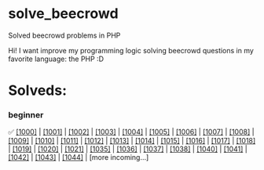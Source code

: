 # solve_beecrowd
Solved beecrowd problems in PHP

Hi! I want improve my programming logic solving beecrowd questions in my favorite language: the PHP :D

# Solveds:

### beginner

✅ [[1000]](https://github.com/KayckMatias/solve_beecrowd/blob/main/beginner/1000.php) |
[[1001]](https://github.com/KayckMatias/solve_beecrowd/blob/main/beginner/1001.php) |
[[1002]](https://github.com/KayckMatias/solve_beecrowd/blob/main/beginner/1002.php) |
[[1003]](https://github.com/KayckMatias/solve_beecrowd/blob/main/beginner/1003.php) |
[[1004]](https://github.com/KayckMatias/solve_beecrowd/blob/main/beginner/1004.php) |
[[1005]](https://github.com/KayckMatias/solve_beecrowd/blob/main/beginner/1005.php) |
[[1006]](https://github.com/KayckMatias/solve_beecrowd/blob/main/beginner/1006.php) |
[[1007]](https://github.com/KayckMatias/solve_beecrowd/blob/main/beginner/1007.php) | 
[[1008]](https://github.com/KayckMatias/solve_beecrowd/blob/main/beginner/1008.php) | 
[[1009]](https://github.com/KayckMatias/solve_beecrowd/blob/main/beginner/1009.php) | 
[[1010]](https://github.com/KayckMatias/solve_beecrowd/blob/main/beginner/1010.php) | 
[[1011]](https://github.com/KayckMatias/solve_beecrowd/blob/main/beginner/1011.php) | 
[[1012]](https://github.com/KayckMatias/solve_beecrowd/blob/main/beginner/1012.php) | 
[[1013]](https://github.com/KayckMatias/solve_beecrowd/blob/main/beginner/1013.php) | 
[[1014]](https://github.com/KayckMatias/solve_beecrowd/blob/main/beginner/1014.php) | 
[[1015]](https://github.com/KayckMatias/solve_beecrowd/blob/main/beginner/1015.php) | 
[[1016]](https://github.com/KayckMatias/solve_beecrowd/blob/main/beginner/1016.php) | 
[[1017]](https://github.com/KayckMatias/solve_beecrowd/blob/main/beginner/1017.php) | 
[[1018]](https://github.com/KayckMatias/solve_beecrowd/blob/main/beginner/1018.php) | 
[[1019]](https://github.com/KayckMatias/solve_beecrowd/blob/main/beginner/1019.php) | 
[[1020]](https://github.com/KayckMatias/solve_beecrowd/blob/main/beginner/1020.php) | 
[[1021]](https://github.com/KayckMatias/solve_beecrowd/blob/main/beginner/1021.php) | 
[[1035]](https://github.com/KayckMatias/solve_beecrowd/blob/main/beginner/1035.php) | 
[[1036]](https://github.com/KayckMatias/solve_beecrowd/blob/main/beginner/1036.php) | 
[[1037]](https://github.com/KayckMatias/solve_beecrowd/blob/main/beginner/1037.php) | 
[[1038]](https://github.com/KayckMatias/solve_beecrowd/blob/main/beginner/1038.php) | 
[[1040]](https://github.com/KayckMatias/solve_beecrowd/blob/main/beginner/1040.php) | 
[[1041]](https://github.com/KayckMatias/solve_beecrowd/blob/main/beginner/1041.php) | 
[[1042]](https://github.com/KayckMatias/solve_beecrowd/blob/main/beginner/1042.php) | 
[[1043]](https://github.com/KayckMatias/solve_beecrowd/blob/main/beginner/1043.php) | 
[[1044]](https://github.com/KayckMatias/solve_beecrowd/blob/main/beginner/1044.php) | 
[more incoming...]